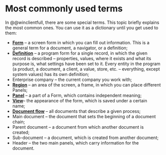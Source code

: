 # Most commonly used terms

In @@winclientfull, there are some special terms. This topic briefly explains the most common ones. You can use it as a dictionary until you get used to them:

- **[Form](https://docs.erp.net/winclient/introduction/system-forms/index.html)** – a screen form in which you can fill out information. This is a general term for a document, a navigator, or a definition;
- **[Definition](https://docs.erp.net/winclient/introduction/system-forms/definition-form.html)** – a program form for a single record, in which the given record is described – properties, values, where it exists and what its purpose is, what settings have been set to it. Every entity in the program (a product, a document, a client, a value, store, etc. – everything, except system values) has its own definition;
- Enterprise company – the current company you work with;
- **[Region](https://docs.erp.net/winclient/introduction/workspace-customization/working-with-regions.html)** – an area of the screen, a frame, in which you can place different Panels;
- **[Panel](https://docs.erp.net/winclient/introduction/workspace-customization/working-with-panels.html)** – a part of a Form, which contains independent meaning;
- **[View](https://docs.erp.net/winclient/introduction/workspace-customization/working-with-views.html)**– the appearance of the form, which is saved under a certain name;
- **[Document flow](https://docs.erp.net/winclient/step-by-step/document-flow.html?q=Document%20flow)** – all documents that describe a given process;
- Main document – the document that sets the beginning of a document chain;
- Parent document – a document from which another document is created;
- Sub-document – a document, which is created from another document;
- Header – the two main panels, which carry information for the document.
